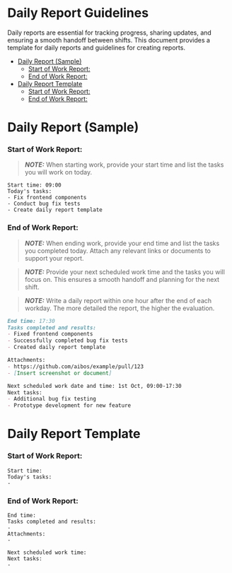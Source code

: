 # Daily Report Guidelines

Daily reports are essential for tracking progress, sharing updates, and ensuring a smooth handoff between shifts. This document provides a template for daily reports and guidelines for creating reports.

- [Daily Report (Sample)](#daily-report-sample)
  - [Start of Work Report:](#start-of-work-report)
  - [End of Work Report:](#end-of-work-report)
- [Daily Report Template](#daily-report-template)
  - [Start of Work Report:](#start-of-work-report-1)
  - [End of Work Report:](#end-of-work-report-1)

# Daily Report (Sample)

### Start of Work Report:

> **_NOTE:_** When starting work, provide your start time and list the tasks you will work on today.

```
Start time: 09:00
Today's tasks:
- Fix frontend components
- Conduct bug fix tests
- Create daily report template
```

### End of Work Report:

> **_NOTE:_** When ending work, provide your end time and list the tasks you completed today. Attach any relevant links or documents to support your report.

> **_NOTE:_** Provide your next scheduled work time and the tasks you will focus on. This ensures a smooth handoff and planning for the next shift.

> **_NOTE:_** Write a daily report within one hour after the end of each workday. The more detailed the report, the higher the evaluation.

```md
End time: 17:30
Tasks completed and results:
- Fixed frontend components
- Successfully completed bug fix tests
- Created daily report template

Attachments:
- https://github.com/aibos/example/pull/123
- [Insert screenshot or document]

Next scheduled work date and time: 1st Oct, 09:00-17:30
Next tasks:
- Additional bug fix testing
- Prototype development for new feature
```


# Daily Report Template

### Start of Work Report:

```
Start time:
Today's tasks:
-
```

### End of Work Report:
```
End time:
Tasks completed and results:
-
Attachments:
-

Next scheduled work time:
Next tasks:
-
```
